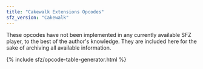```yaml
---
title: "Cakewalk Extensions Opcodes"
sfz_version: "Cakewalk"
---
```

These opcodes have not been implemented in any currently available SFZ player,
to the best of the author's knowledge. They are included here for the sake of
archiving all available information.

{% include sfz/opcode-table-generator.html %}
